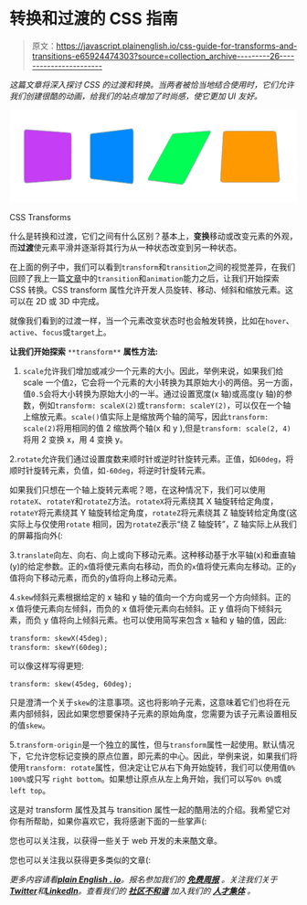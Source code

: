 # 转换和过渡的 CSS 指南

> 原文：<https://javascript.plainenglish.io/css-guide-for-transforms-and-transitions-e65924474303?source=collection_archive---------26----------------------->

*这篇文章将深入探讨 CSS 的过渡和转换。当两者被恰当地结合使用时，它们允许我们创建很酷的动画，给我们的站点增加了时尚感，使它更加 UI 友好。*

![](img/c81c204862d7ddf5248556ed2a9691ff.png)

CSS Transforms

什么是转换和过渡，它们之间有什么区别？基本上，**变换**移动或改变元素的外观，而**过渡**使元素平滑并逐渐将其行为从一种状态改变到另一种状态。

在上面的例子中，我们可以看到`transform`和`transition`之间的视觉差异，在我们回顾了我上一篇[文章](https://medium.com/@turnerran87/css-transitions-animations-358e9e5bea96)中的`transition`和`animation`能力之后，让我们开始探索 CSS 转换。CSS transform 属性允许开发人员旋转、移动、倾斜和缩放元素。这可以在 2D 或 3D 中完成。

就像我们看到的过渡一样，当一个元素改变状态时也会触发转换，比如在`hover`、`active`、`focus`或`target`上。

**让我们开始探索** `**transform**` **属性方法:**

1.  `scale`允许我们增加或减少一个元素的大小。因此，举例来说，如果我们给 scale 一个值`2`，它会将一个元素的大小转换为其原始大小的两倍。另一方面，值`0.5`会将大小转换为原始大小的一半。通过设置宽度(x 轴)或高度(y 轴)的参数，例如`transform: scaleX(2)`或`transform: scaleY(2)`，可以仅在一个轴上缩放元素。`scale()`值实际上是缩放两个轴的简写，因此`transform: scale(2)`将用相同的值 2 缩放两个轴(x 和 y ),但是`transform: scale(2, 4)`将用 2 变换 x，用 4 变换 y。

2.`rotate`允许我们通过设置度数来顺时针或逆时针旋转元素。正值，如`60deg`，将顺时针旋转元素，负值，如`-60deg`，将逆时针旋转元素。

如果我们只想在一个轴上旋转元素呢？嗯，在这种情况下，我们可以使用`rotateX`、`rotateY`和`rotateZ`方法。`rotateX`将元素绕其 X 轴旋转给定角度，`rotateY`将元素绕其 Y 轴旋转给定角度，`rotateZ`将元素绕其 Z 轴旋转给定角度(这实际上与仅使用`rotate` 相同，因为`rotateZ`表示“绕 Z 轴旋转”，Z 轴实际上从我们的屏幕指向外(:

3.`translate`向左、向右、向上或向下移动元素。这种移动基于水平轴(x)和垂直轴(y)的给定参数。正的`x`值将使元素向右移动，而负的`x`值将使元素向左移动。正的`y`值将向下移动元素，而负的`y`值将向上移动元素。

4.`skew`倾斜元素根据给定的 x 轴和 y 轴的值向一个方向或另一个方向倾斜。正的 x 值将使元素向左倾斜，而负的 x 值将使元素向右倾斜。正 y 值将向下倾斜元素，而负 y 值将向上倾斜元素。也可以使用简写来包含 x 轴和 y 轴的值，因此:

```
transform: skewX(45deg);
transform: skewY(60deg);
```

可以像这样写得更短:

```
transform: skew(45deg, 60deg);
```

只是澄清一个关于`skew`的注意事项。这也将影响子元素，这意味着它们也将在元素内部倾斜，因此如果您想要保持子元素的原始角度，您需要为该子元素设置相反的值`skew`。

5.`transform-origin`是一个独立的属性，但与`transform`属性一起使用。默认情况下，它允许您标记变换的原点位置，即元素的中心。因此，举例来说，如果我们将使用`transform: rotate`属性，但决定让它从右下角开始旋转，我们可以使用值`0% 100%`或只写 `right bottom`。如果想让原点从左上角开始，我们可以写`0% 0%`或`left top`。

这是对 transform 属性及其与 transition 属性一起的酷用法的介绍。我希望它对你有所帮助，如果你喜欢它，我将感谢下面的一些掌声(:

您也可以关注我，以获得一些关于 web 开发的未来酷文章。

您也可以关注我以获得更多类似的文章(:

*更多内容请看*[***plain English . io***](https://plainenglish.io/)*。报名参加我们的* [***免费周报***](http://newsletter.plainenglish.io/) *。关注我们关于*[***Twitter***](https://twitter.com/inPlainEngHQ)*和*[***LinkedIn***](https://www.linkedin.com/company/inplainenglish/)*。查看我们的* [***社区不和谐***](https://discord.gg/GtDtUAvyhW) *加入我们的* [***人才集体***](https://inplainenglish.pallet.com/talent/welcome) *。*